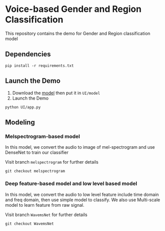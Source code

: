 # Voice-based Gender and Region Classification
This repository contains the demo for Gender and Region classification model

## Dependencies
```
pip install -r requirements.txt
```

## Launch the Demo
1. Download the [model](https://drive.google.com/file/d/1_IQxXXoTSsCYOPNV18FAXer0JFzCXK1T/view?usp=sharing) then put it in `UI/model`
2. Launch the Demo
```
python UI/app.py
```

## Modeling
### Melspectrogram-based model
In this model, we convert the audio to image of mel-spectrogram and use DenseNet to train our classifier

Visit branch `melspectrogram` for further details

```
git checkout melspectrogram
```

### Deep feature-based model and low level based model
In this model, we convert the audio to low level feature include time domain and freq domain, then use simple model to classify. We also use Multi-scale model to learn feature from raw signal.

Visit branch `WavemsNet` for further details
```
git checkout WavemsNet
```
